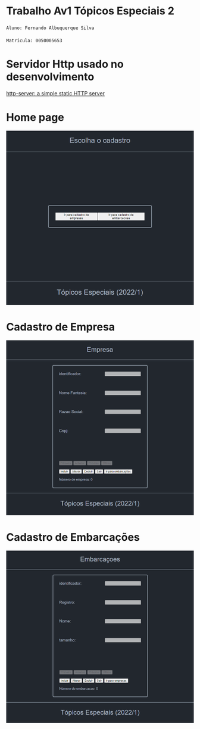 # Trabalho Av1 Tópicos Especiais 2

`Aluno: Fernando Albuquerque Silva` <br><br>
`Matrícula: 0050005653`

# Servidor Http usado no desenvolvimento 

<a href="https://www.npmjs.com/package/http-server"> http-server: a simple static HTTP server </a>

# Home page
<p align="center">
  <img src="./mockup/homePage.png">
</p>

# Cadastro de Empresa
<p align="center">
  <img src="./mockup/cadastroEmpresa.png">
</p>

# Cadastro de Embarcações
<p align="center">
  <img src="./mockup/cadastroEmbacacao.png">
</p>